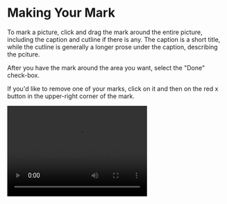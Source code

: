 # Making Your Mark

To mark a picture, click and drag the mark around the entire picture, including the caption and cutline if there is any. The caption is a short title, while the cutline is generally a longer prose under the caption, describing the pciture.

After you have the mark around the area you want, select the "Done" check-box. 

If you'd like to remove one of your marks, click on it and then on the red x button in the upper-right corner of the mark.  

<div class="video-wrapper">
  <video width="322" height="208" loop autoplay src="/images/mark_task.mp4"></video>
</div>
